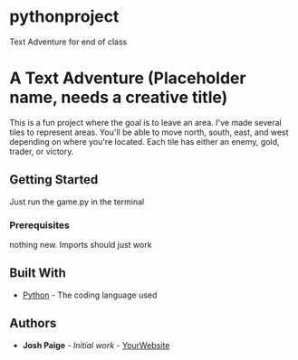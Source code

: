 # pythonproject
Text Adventure for end of class
# A Text Adventure (Placeholder name, needs a creative title)

This is a fun project where the goal is to leave an area. I've made several tiles to represent areas. You'll be able to move north, south, east, and west depending on where you're located. Each tile has either an enemy, gold, trader, or victory.

## Getting Started

Just run the game.py in the terminal

### Prerequisites

nothing new. Imports should just work

## Built With

* [Python](https://www.python.org/) - The coding language used

## Authors

* **Josh Paige** - *Initial work* - [YourWebsite](https://example.com/)
